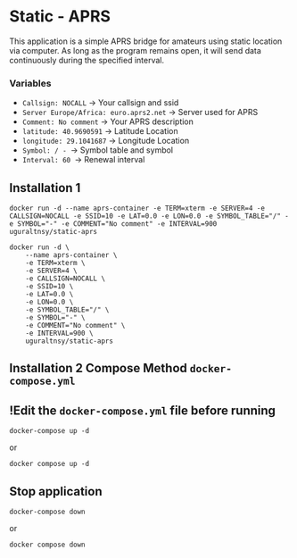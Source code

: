 # Static - APRS

This application is a simple APRS bridge for amateurs using static location via computer. As long as the program remains open, it will send data continuously during the specified interval.

### Variables
- ```Callsign: NOCALL``` -> Your callsign and ssid
- ```Server Europe/Africa: euro.aprs2.net``` ->  Server used for APRS
- ```Comment: No comment``` -> Your APRS description
- ```latitude: 40.9690591``` -> Latitude Location
- ```longitude: 29.1041687``` -> Longitude Location
- ```Symbol: / - ```-> Symbol table and symbol
- ```Interval: 60 ```-> Renewal interval

## Installation 1
```Cmd
docker run -d --name aprs-container -e TERM=xterm -e SERVER=4 -e CALLSIGN=NOCALL -e SSID=10 -e LAT=0.0 -e LON=0.0 -e SYMBOL_TABLE="/" -e SYMBOL="-" -e COMMENT="No comment" -e INTERVAL=900 uguraltnsy/static-aprs
```
```Dockfile
docker run -d \ 
	--name aprs-container \ 
	-e TERM=xterm \ 
	-e SERVER=4 \ 
	-e CALLSIGN=NOCALL \ 
	-e SSID=10 \ 
	-e LAT=0.0 \ 
	-e LON=0.0 \ 
	-e SYMBOL_TABLE="/" \ 
	-e SYMBOL="-" \ 
	-e COMMENT="No comment" \ 
	-e INTERVAL=900 \ 
	uguraltnsy/static-aprs
```

## Installation 2 Compose Method ```docker-compose.yml```
## !Edit the ```docker-compose.yml``` file before running
```Cmd
docker-compose up -d
```
or
```Cmd
docker compose up -d
```
## Stop application
```Cmd
docker-compose down
```
or
```Cmd
docker compose down
```
